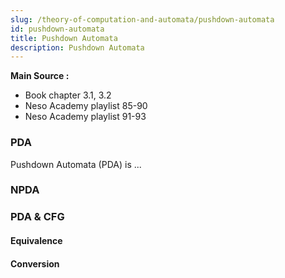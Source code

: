 ```yaml
---
slug: /theory-of-computation-and-automata/pushdown-automata
id: pushdown-automata
title: Pushdown Automata
description: Pushdown Automata
---
```


**Main Source :**

- Book chapter 3.1, 3.2
- Neso Academy playlist 85-90
- Neso Academy playlist 91-93

### PDA

Pushdown Automata (PDA) is ...

### NPDA

### PDA & CFG

#### Equivalence

#### Conversion
